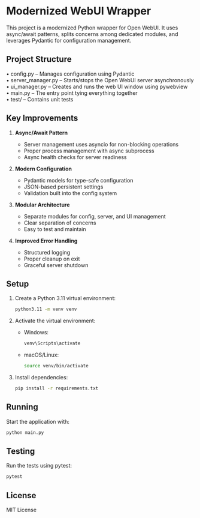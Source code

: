 # Modernized WebUI Wrapper

This project is a modernized Python wrapper for Open WebUI. It uses async/await patterns, splits concerns among dedicated modules, and leverages Pydantic for configuration management.

## Project Structure

• config.py – Manages configuration using Pydantic  
• server_manager.py – Starts/stops the Open WebUI server asynchronously  
• ui_manager.py – Creates and runs the web UI window using pywebview  
• main.py – The entry point tying everything together  
• test/ – Contains unit tests

## Key Improvements

1. **Async/Await Pattern**
   - Server management uses asyncio for non-blocking operations
   - Proper process management with async subprocess
   - Async health checks for server readiness

2. **Modern Configuration**
   - Pydantic models for type-safe configuration
   - JSON-based persistent settings
   - Validation built into the config system

3. **Modular Architecture**
   - Separate modules for config, server, and UI management
   - Clear separation of concerns
   - Easy to test and maintain

4. **Improved Error Handling**
   - Structured logging
   - Proper cleanup on exit
   - Graceful server shutdown

## Setup

1. Create a Python 3.11 virtual environment:
   ```bash
   python3.11 -m venv venv
   ```

2. Activate the virtual environment:
   - Windows:
     ```bash
     venv\Scripts\activate
     ```
   - macOS/Linux:
     ```bash
     source venv/bin/activate
     ```

3. Install dependencies:
   ```bash
   pip install -r requirements.txt
   ```

## Running

Start the application with:

```bash
python main.py
```

## Testing

Run the tests using pytest:

```bash
pytest
```

## License

MIT License